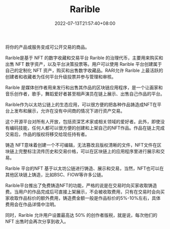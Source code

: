 ﻿---
weight: 
title: "Rarible"
description: "Turn your products or services into publicly tradeable items"
date: 2022-07-13T21:57:40+08:00
lastmod: 2022-07-13T16:45:40+08:00
draft: false
authors: ["qianxun"]
featuredImage: "129.jpeg"
link: "https://zhuanlan.zhihu.com/p/519310647"
tags: ["Rarible","交易所"]
categories: ["navigation"]
navigation: ["交易所"]
lightgallery: true
toc: true
pinned: false
recommend: false
recommend1: false
---
将你的产品或服务变成可公开交易的商品。

Rarible是基于 NFT 的数字收藏和交易平台 Rarible 的治理代币，主要用来购买和出售 NFT 数字资产，以及平台决策投票等。用户可以使用 Rarible 平台创建属于自己的定制化 NFT 资产，购买和出售数字收藏品。RARI允许 Rarible 上最活跃的创建者和收藏者为任何平台升级投票并参与管理和审核。

Rarible 是媒体创作者用来发行和出售其作品的区块链应用程序，是一个让画家和音乐创作者，歌手，舞蹈爱好者甚至相声演员在链上展示、出售自己作品的平台。

Rarible作为以太坊公链上的生态应用，可以很方便的把各种作品铸造成NFT在平台上发布和展示，允许在没有中间商的情况下进行资产交易。

这个开源平台对所有人开放，包括资深艺术家或相关领域的爱好者。此外，即使没有编码技能，任何人都可以很方便的创建和上架自己的NFT作品。作品在链上完成交易后，作品的版权将移交给现任持有者。

铸造 NFT意味着创建一个不可编辑，无法篡改且版权清晰的文件，NFT文件在区块链上完整标注流传历史和交易价格，可以在区块链上的应用程序里进行展示和交易。

Rarible 平台的NFT 基于以太坊公链进行铸造、展示和交易，当然，NFT也可以在其他区块链上铸造，比如BSC、FIOW等许多公链。

Rarible平台推出了免费铸造NFT的功能，严格的说是在交易时向买家收取铸造费。当用户的作品完成后可直接上架展示，不会被收取费用，只有在交易时会向买家收取作品标价的额外费用，铸造费金额一般是作品标价的5%-10%左右，具体费用会在作品详情中注明。

同时，Rarible 允许用户设置最高达 50% 的创作者版税，就是说，每次他们的 NFT 出售时会再次分享到收入。

